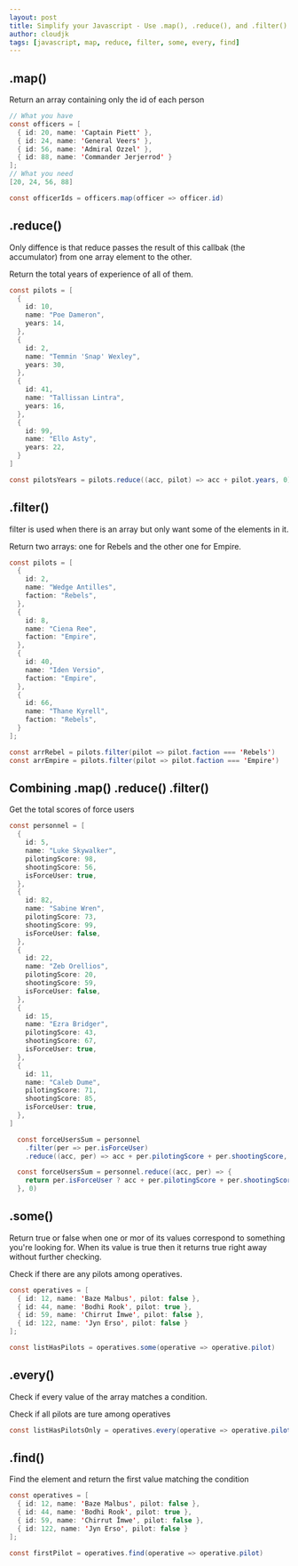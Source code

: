```yaml
---
layout: post
title: Simplify your Javascript - Use .map(), .reduce(), and .filter()
author: cloudjk
tags: [javascript, map, reduce, filter, some, every, find]
---
```

## .map()

Return an array containing only the id of each person

```java
// What you have
const officers = [
  { id: 20, name: 'Captain Piett' },
  { id: 24, name: 'General Veers' },
  { id: 56, name: 'Admiral Ozzel' },
  { id: 88, name: 'Commander Jerjerrod' }
];
// What you need
[20, 24, 56, 88]
```

```java
const officerIds = officers.map(officer => officer.id)
```

## .reduce()

Only diffence is that reduce passes the result of this callbak (the accumulator) from one array element to the other.

Return the total years of experience of all of them.

```java
const pilots = [
  {
    id: 10,
    name: "Poe Dameron",
    years: 14,
  },
  {
    id: 2,
    name: "Temmin 'Snap' Wexley",
    years: 30,
  },
  {
    id: 41,
    name: "Tallissan Lintra",
    years: 16,
  },
  {
    id: 99,
    name: "Ello Asty",
    years: 22,
  }
]
```

```java
const pilotsYears = pilots.reduce((acc, pilot) => acc + pilot.years, 0)
```

## .filter()

filter is used when there is an array but only want some of the elements in it.

Return two arrays: one for Rebels and the other one for Empire.

```java
const pilots = [
  {
    id: 2,
    name: "Wedge Antilles",
    faction: "Rebels",
  },
  {
    id: 8,
    name: "Ciena Ree",
    faction: "Empire",
  },
  {
    id: 40,
    name: "Iden Versio",
    faction: "Empire",
  },
  {
    id: 66,
    name: "Thane Kyrell",
    faction: "Rebels",
  }
];
```
```java
const arrRebel = pilots.filter(pilot => pilot.faction === 'Rebels')
const arrEmpire = pilots.filter(pilot => pilot.faction === 'Empire')
```

## Combining .map() .reduce() .filter()

Get the total scores of force users

```java
const personnel = [
  {
    id: 5,
    name: "Luke Skywalker",
    pilotingScore: 98,
    shootingScore: 56,
    isForceUser: true,
  },
  {
    id: 82,
    name: "Sabine Wren",
    pilotingScore: 73,
    shootingScore: 99,
    isForceUser: false,
  },
  {
    id: 22,
    name: "Zeb Orellios",
    pilotingScore: 20,
    shootingScore: 59,
    isForceUser: false,
  },
  {
    id: 15,
    name: "Ezra Bridger",
    pilotingScore: 43,
    shootingScore: 67,
    isForceUser: true,
  },
  {
    id: 11,
    name: "Caleb Dume",
    pilotingScore: 71,
    shootingScore: 85,
    isForceUser: true,
  },
]
```

```java
  const forceUsersSum = personnel
    .filter(per => per.isForceUser)
    .reduce((acc, per) => acc + per.pilotingScore + per.shootingScore, 0)
```

```java
  const forceUsersSum = personnel.reduce((acc, per) => {
    return per.isForceUser ? acc + per.pilotingScore + per.shootingScore : acc
  }, 0)
```

## .some()

Return true or false when one or mor of its values correspond to something you're looking for.
When its value is true then it returns true right away without further checking.

Check if there are any pilots among operatives.

```java
const operatives = [
  { id: 12, name: 'Baze Malbus', pilot: false },
  { id: 44, name: 'Bodhi Rook', pilot: true },
  { id: 59, name: 'Chirrut Îmwe', pilot: false },
  { id: 122, name: 'Jyn Erso', pilot: false }
];
```

```java
const listHasPilots = operatives.some(operative => operative.pilot)
```

## .every()

Check if every value of the array matches a condition.

Check if all pilots are ture among operatives

```java
const listHasPilotsOnly = operatives.every(operative => operative.pilot)
```

## .find()

Find the element and return the first value matching the condition

```java
const operatives = [
  { id: 12, name: 'Baze Malbus', pilot: false },
  { id: 44, name: 'Bodhi Rook', pilot: true },
  { id: 59, name: 'Chirrut Îmwe', pilot: false },
  { id: 122, name: 'Jyn Erso', pilot: false }
];
```

```java
const firstPilot = operatives.find(operative => operative.pilot)
```